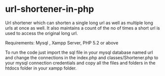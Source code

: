 # url-shortener-in-php

Url shortener which can shorten a single long url as well as multiple long urls at once as well.
It also maintains a count of the no of times a short url is used to access the original long url.

Requirements:
Mysql ,
Xampp Server, 
PHP 5.2 or above

To run the code just import the sql file in your mysql database named url and change the connections in the index.php and classes/Shortener.php to your mysql connection credentials and copy all the files and folders in the htdocs folder in your xampp folder.
